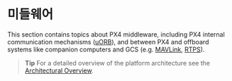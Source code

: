 # 미들웨어

This section contains topics about PX4 middleware, including PX4 internal communication mechanisms ([uORB](../middleware/uorb.md)), and between PX4 and offboard systems like companion computers and GCS (e.g. [MAVLink](../middleware/mavlink.md), [RTPS](../middleware/micrortps.md)).

> **Tip** For a detailed overview of the platform architecture see the [Architectural Overview](../concept/architecture.md).